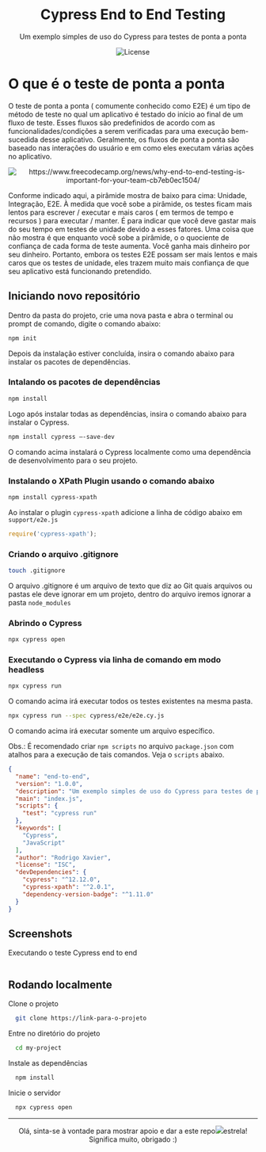 <h1 align="center"> Cypress End to End Testing </h1>

<p align="center">
Um exemplo simples de uso do Cypress para testes de ponta a ponta
</p>

<p align="center">
  <img alt="License" src="https://img.shields.io/badge/License-MIT-green.svg">
</p>

# O que é o teste de ponta a ponta

O teste de ponta a ponta ( comumente conhecido como E2E) é um tipo de método de teste no qual um aplicativo é testado do início ao final de um fluxo de teste. Esses fluxos são predefinidos de acordo com as funcionalidades/condições a serem verificadas para uma execução bem-sucedida desse aplicativo. Geralmente, os fluxos de ponta a ponta são baseado nas interações do usuário e em como eles executam várias ações no aplicativo. 



<p align="center">
  <img alt="https://www.freecodecamp.org/news/why-end-to-end-testing-is-important-for-your-team-cb7eb0ec1504/" src="https://github.com/rxaviersantos/cypress-end-to-end-test/assets/85380530/577dc23f-616b-4337-948e-642b48f73bb5">
</p>

Conforme indicado aqui, a pirâmide mostra de baixo para cima: Unidade, Integração, E2E. À medida que você sobe a pirâmide, os testes ficam mais lentos para escrever / executar e mais caros ( em termos de tempo e recursos ) para executar / manter. É para indicar que você deve gastar mais do seu tempo em testes de unidade devido a esses fatores. Uma coisa que não mostra é que enquanto você sobe a pirâmide, o o quociente de confiança de cada forma de teste aumenta. Você ganha mais dinheiro por seu dinheiro. Portanto, embora os testes E2E possam ser mais lentos e mais caros que os testes de unidade, eles trazem muito mais confiança de que seu aplicativo está funcionando pretendido.

## Iniciando novo repositório 
Dentro da pasta do projeto, crie uma nova pasta e abra o terminal ou prompt de comando, digite o comando abaixo: 
```bash 
npm init
```
Depois da instalação estiver concluída, insira o comando abaixo para instalar os pacotes de dependências. 
### Intalando os pacotes de dependências 
```bash 
npm install
```
Logo após instalar todas as dependências, insira o comando abaixo para instalar o Cypress.
```bash 
npm install cypress –-save-dev
```
O comando acima instalará o Cypress localmente como uma dependência de desenvolvimento para o seu projeto.

### Instalando o XPath Plugin usando o comando abaixo

 ```bash 
npm install cypress-xpath
```
Ao instalar o plugin ```cypress-xpath``` adicione a linha de código abaixo em ```support/e2e.js```

 ```js
require('cypress-xpath');
```

### Criando o arquivo .gitignore

 ```bash 
touch .gitignore
```
O arquivo .gitignore é um arquivo de texto que diz ao Git quais arquivos ou pastas ele deve ignorar em um projeto, dentro do arquivo iremos ignorar a pasta  ```node_modules```

### Abrindo o Cypress 
 ```bash 
npx cypress open
```

### Executando o Cypress via linha de comando em modo headless
 ```bash 
npx cypress run 
```
O comando acima irá executar todos os testes existentes na mesma pasta.
 ```bash 
npx cypress run --spec cypress/e2e/e2e.cy.js
```

O comando acima irá executar somente um arquivo específico.


Obs.: É recomendado criar ```npm scripts``` no arquivo ```package.json``` com atalhos para a execução de tais comandos. Veja o ```scripts``` abaixo.

````json
{
  "name": "end-to-end",
  "version": "1.0.0",
  "description": "Um exemplo simples de uso do Cypress para testes de ponta a ponta",
  "main": "index.js",
  "scripts": {
    "test": "cypress run"
  },
  "keywords": [
    "Cypress",
    "JavaScript"
  ],
  "author": "Rodrigo Xavier",
  "license": "ISC",
  "devDependencies": {
    "cypress": "^12.12.0",
    "cypress-xpath": "^2.0.1",
    "dependency-version-badge": "^1.11.0"
  }
}
```` 

## Screenshots

Executando o teste Cypress end to end  
<p align="center">
  <img alt="" "height="700px" width="1020px"> </p>

## Rodando localmente

Clone o projeto

```bash
  git clone https://link-para-o-projeto
```

Entre no diretório do projeto

```bash
  cd my-project
```

Instale as dependências

```bash
  npm install
```

Inicie o servidor

```bash
  npx cypress open
```

       

-------
<p align="center">
 Olá, sinta-se à vontade para mostrar apoio e dar a este repo<img src="https://img.icons8.com/fluency/20/null/star.png"/>estrela! Significa muito, obrigado :) 
</p>
